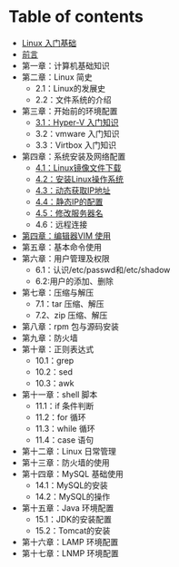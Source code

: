 # Table of contents

* [Linux 入门基础](README.md)
* [前言](qian-yan.md)
* 第一章：计算机基础知识
* 第二章：Linux 简史
  * 2.1：Linux的发展史
  * 2.2：文件系统的介绍
* 第三章：开始前的环境配置
  * [3.1：Hyper-V 入门知识](di-san-zhang-kai-shi-qian-de-huan-jing-pei-zhi/3.1hyperv-ru-men-zhi-shi.md)
  * 3.2：vmware 入门知识
  * 3.3：Virtbox 入门知识
* 第四章：系统安装及网络配置
  * [4.1：Linux镜像文件下载](di-si-zhang-xi-tong-an-zhuang-ji-wang-luo-pei-zhi/4.1linux-jing-xiang-wen-jian-xia-zai.md)
  * [4.2：安装Linux操作系统](di-si-zhang-xi-tong-an-zhuang-ji-wang-luo-pei-zhi/4.2-an-zhuang-linux-cao-zuo-xi-tong.md)
  * [4.3：动态获取IP地址](di-si-zhang-xi-tong-an-zhuang-ji-wang-luo-pei-zhi/4.3-dong-tai-huo-qu-ip-di-zhi.md)
  * [4.4：静态IP的配置](di-si-zhang-xi-tong-an-zhuang-ji-wang-luo-pei-zhi/4.4-jing-tai-ip-de-pei-zhi.md)
  * [4.5：修改服务器名](di-si-zhang-xi-tong-an-zhuang-ji-wang-luo-pei-zhi/4.5-xiu-gai-fu-wu-qi-ming.md)
  * 4.6：远程连接
* [第四章：编辑器VIM 使用](di-si-zhang-bian-ji-qi-vim-shi-yong.md)
* 第五章：基本命令使用
* 第六章：用户管理及权限
  * 6.1：认识/etc/passwd和/etc/shadow
  * 6.2:用户的添加、删除
* 第七章：压缩与解压
  * 7.1：tar 压缩、解压
  * 7.2、zip 压缩、解压
* 第八章：rpm 包与源码安装
* 第九章：防火墙
* 第十章：正则表达式
  * 10.1：grep
  * 10.2：sed
  * 10.3：awk
* 第十一章：shell 脚本
  * 11.1：if 条件判断
  * 11.2：for 循环
  * 11.3：while 循环
  * 11.4：case 语句
* 第十二章：Linux 日常管理
* 第十三章：防火墙的使用
* 第十四章：MySQL 基础使用
  * 14.1：MySQL的安装
  * 14.2：MySQL的操作
* 第十五章：Java 环境配置
  * 15.1：JDK的安装配置
  * 15.2：Tomcat的安装
* 第十六章：LAMP 环境配置
* 第十七章：LNMP 环境配置

